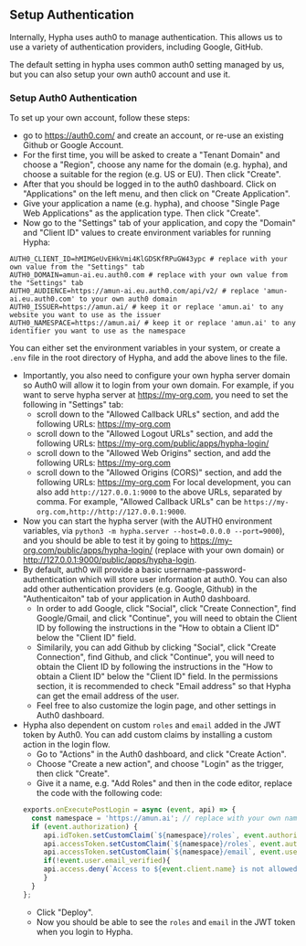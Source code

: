 ## Setup Authentication

Internally, Hypha uses auth0 to manage authentication. This allows us to use a variety of authentication providers, including Google, GitHub.

The default setting in hypha uses common auth0 setting managed by us, but you can also setup your own auth0 account and use it.

### Setup Auth0 Authentication

To set up your own account, follow these steps:
 - go to https://auth0.com/ and create an account, or re-use an existing Github or Google Account.
 - For the first time, you will be asked to create a "Tenant Domain" and choose a "Region", choose any name for the domain (e.g. hypha), and choose a suitable for the region (e.g. US or EU). Then click "Create".
 - After that you should be logged in to the auth0 dashboard. Click on "Applications" on the left menu, and then click on "Create Application".
 - Give your application a name (e.g. hypha), and choose "Single Page Web Applications" as the application type. Then click "Create".
 - Now go to the "Settings" tab of your application, and copy the "Domain" and "Client ID" values to create environment variables for running Hypha:
 ```
 AUTH0_CLIENT_ID=hMIMGeUvEHkVmi4KlGDSKfRPuGW43ypc # replace with your own value from the "Settings" tab
 AUTH0_DOMAIN=amun-ai.eu.auth0.com # replace with your own value from the "Settings" tab
 AUTH0_AUDIENCE=https://amun-ai.eu.auth0.com/api/v2/ # replace 'amun-ai.eu.auth0.com' to your own auth0 domain
 AUTH0_ISSUER=https://amun.ai/ # keep it or replace 'amun.ai' to any website you want to use as the issuer
 AUTH0_NAMESPACE=https://amun.ai/ # keep it or replace 'amun.ai' to any identifier you want to use as the namespace
 ```
 
 You can either set the environment variables in your system, or create a `.env` file in the root directory of Hypha, and add the above lines to the file.
 - Importantly, you also need to configure your own hypha server domain so Auth0 will allow it to login from your own domain. 
 For example, if you want to serve hypha server at https://my-org.com, you need to set the following in "Settings" tab:
    * scroll down to the "Allowed Callback URLs" section, and add the following URLs: https://my-org.com
    * scroll down to the "Allowed Logout URLs" section, and add the following URLs: https://my-org.com/public/apps/hypha-login/
    * scroll down to the "Allowed Web Origins" section, and add the following URLs: https://my-org.com
    * scroll down to the "Allowed Origins (CORS)" section, and add the following URLs: https://my-org.com
 For local development, you can also add `http://127.0.0.1:9000` to the above URLs, separated by comma. For example, "Allowed Callback URLs" can be `https://my-org.com,http://http://127.0.0.1:9000`.
 - Now you can start the hypha server (with the AUTH0 environment variables, via `python3 -m hypha.server --host=0.0.0.0 --port=9000`), and you should be able to test it by going to https://my-org.com/public/apps/hypha-login/ (replace with your own domain) or http://127.0.0.1:9000/public/apps/hypha-login.
 - By default, auth0 will provide a basic username-password-authentication which will store user information at auth0. You can also add other authentication providers (e.g. Google, Github) in the "Authenticaiton" tab of your application in Auth0 dashboard.
    * In order to add Google, click "Social", click "Create Connection", find Google/Gmail, and click "Continue", you will need to obtain the Client ID by following the instructions in the "How to obtain a Client ID" below the "Client ID" field.
    * Similarily, you can add Github by clicking "Social", click "Create Connection", find Github, and click "Continue", you will need to obtain the Client ID by following the instructions in the "How to obtain a Client ID" below the "Client ID" field. In the permissions section, it is recommended to check "Email address" so that Hypha can get the email address of the user.
    * Feel free to also customize the login page, and other settings in Auth0 dashboard.
 - Hypha also dependent on custom `roles` and `email` added in the JWT token by Auth0. You can add custom claims by installing a custom action in the login flow. 
    * Go to "Actions" in the Auth0 dashboard, and click "Create Action".
    * Choose "Create a new action", and choose "Login" as the trigger, then click "Create".
    * Give it a name, e.g. "Add Roles" and then in the code editor, replace the code with the following code:
    ```javascript
    exports.onExecutePostLogin = async (event, api) => {
      const namespace = 'https://amun.ai'; // replace with your own namespace, i.e. same as the AUTH0_NAMESPACE you set in the environment variables
      if (event.authorization) {
         api.idToken.setCustomClaim(`${namespace}/roles`, event.authorization.roles);
         api.accessToken.setCustomClaim(`${namespace}/roles`, event.authorization.roles);
         api.accessToken.setCustomClaim(`${namespace}/email`, event.user.email);
         if(!event.user.email_verified){
         api.access.deny(`Access to ${event.client.name} is not allowed, please verify your email.`);
         }
      }
   };
    ```
    * Click "Deploy".
    * Now you should be able to see the `roles` and `email` in the JWT token when you login to Hypha.
